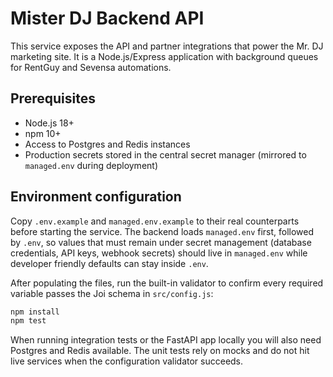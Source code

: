 # Mister DJ Backend API

This service exposes the API and partner integrations that power the Mr. DJ marketing site. It is a Node.js/Express application with background queues for RentGuy and Sevensa automations.

## Prerequisites

- Node.js 18+
- npm 10+
- Access to Postgres and Redis instances
- Production secrets stored in the central secret manager (mirrored to `managed.env` during deployment)

## Environment configuration

Copy `.env.example` and `managed.env.example` to their real counterparts before starting the service. The backend loads `managed.env` first, followed by `.env`, so values that must remain under secret management (database credentials, API keys, webhook secrets) should live in `managed.env` while developer friendly defaults can stay inside `.env`.

After populating the files, run the built-in validator to confirm every required variable passes the Joi schema in `src/config.js`:

```bash
npm install
npm test
```

When running integration tests or the FastAPI app locally you will also need Postgres and Redis available. The unit tests rely on mocks and do not hit live services when the configuration validator succeeds.

